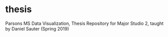 # thesis
Parsons MS Data Visualization, Thesis Repository for Major Studio 2, taught by Daniel Sauter (Spring 2019)
